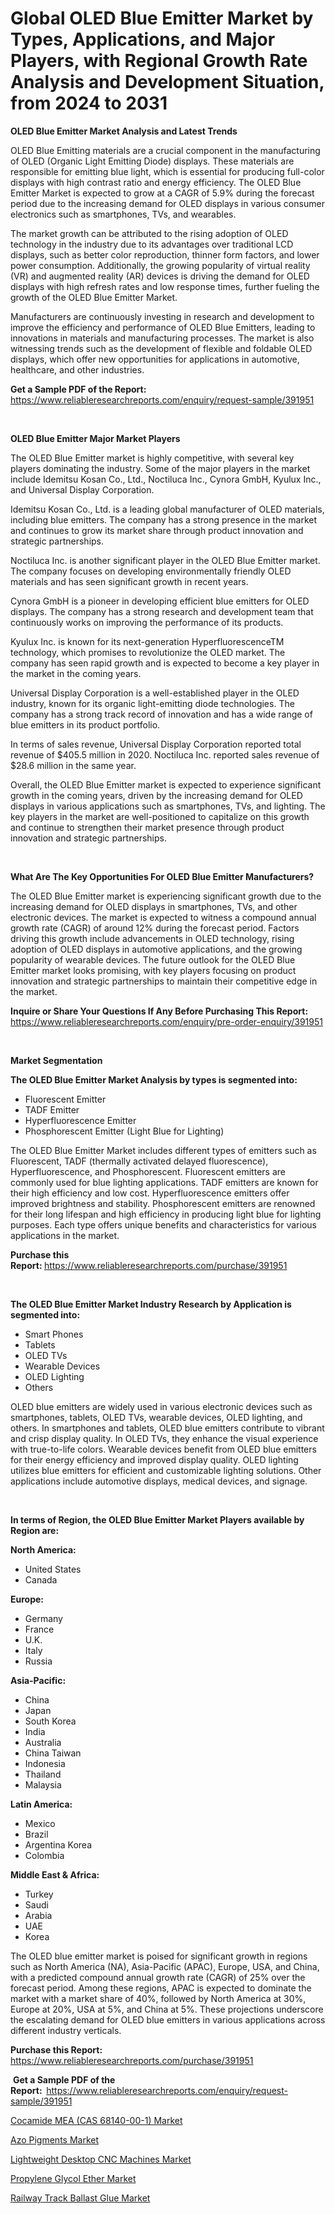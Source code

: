 <p><h1>Global OLED Blue Emitter Market by Types, Applications, and Major Players, with Regional Growth Rate Analysis and Development Situation, from 2024 to 2031</h1></p><p><strong>OLED Blue Emitter Market Analysis and Latest Trends</strong></p>
<p><p>OLED Blue Emitting materials are a crucial component in the manufacturing of OLED (Organic Light Emitting Diode) displays. These materials are responsible for emitting blue light, which is essential for producing full-color displays with high contrast ratio and energy efficiency. The OLED Blue Emitter Market is expected to grow at a CAGR of 5.9% during the forecast period due to the increasing demand for OLED displays in various consumer electronics such as smartphones, TVs, and wearables.</p><p>The market growth can be attributed to the rising adoption of OLED technology in the industry due to its advantages over traditional LCD displays, such as better color reproduction, thinner form factors, and lower power consumption. Additionally, the growing popularity of virtual reality (VR) and augmented reality (AR) devices is driving the demand for OLED displays with high refresh rates and low response times, further fueling the growth of the OLED Blue Emitter Market.</p><p>Manufacturers are continuously investing in research and development to improve the efficiency and performance of OLED Blue Emitters, leading to innovations in materials and manufacturing processes. The market is also witnessing trends such as the development of flexible and foldable OLED displays, which offer new opportunities for applications in automotive, healthcare, and other industries.</p></p>
<p><strong>Get a Sample PDF of the Report:&nbsp;</strong> <a href="https://www.reliableresearchreports.com/enquiry/request-sample/391951">https://www.reliableresearchreports.com/enquiry/request-sample/391951</a></p>
<p>&nbsp;</p>
<p><strong>OLED Blue Emitter Major Market Players</strong></p>
<p><p>The OLED Blue Emitter market is highly competitive, with several key players dominating the industry. Some of the major players in the market include Idemitsu Kosan Co., Ltd., Noctiluca Inc., Cynora GmbH, Kyulux Inc., and Universal Display Corporation.</p><p>Idemitsu Kosan Co., Ltd. is a leading global manufacturer of OLED materials, including blue emitters. The company has a strong presence in the market and continues to grow its market share through product innovation and strategic partnerships.</p><p>Noctiluca Inc. is another significant player in the OLED Blue Emitter market. The company focuses on developing environmentally friendly OLED materials and has seen significant growth in recent years.</p><p>Cynora GmbH is a pioneer in developing efficient blue emitters for OLED displays. The company has a strong research and development team that continuously works on improving the performance of its products.</p><p>Kyulux Inc. is known for its next-generation HyperfluorescenceTM technology, which promises to revolutionize the OLED market. The company has seen rapid growth and is expected to become a key player in the market in the coming years.</p><p>Universal Display Corporation is a well-established player in the OLED industry, known for its organic light-emitting diode technologies. The company has a strong track record of innovation and has a wide range of blue emitters in its product portfolio.</p><p>In terms of sales revenue, Universal Display Corporation reported total revenue of $405.5 million in 2020. Noctiluca Inc. reported sales revenue of $28.6 million in the same year.</p><p>Overall, the OLED Blue Emitter market is expected to experience significant growth in the coming years, driven by the increasing demand for OLED displays in various applications such as smartphones, TVs, and lighting. The key players in the market are well-positioned to capitalize on this growth and continue to strengthen their market presence through product innovation and strategic partnerships.</p></p>
<p>&nbsp;</p>
<p><strong>What Are The Key Opportunities For OLED Blue Emitter Manufacturers?</strong></p>
<p><p>The OLED Blue Emitter market is experiencing significant growth due to the increasing demand for OLED displays in smartphones, TVs, and other electronic devices. The market is expected to witness a compound annual growth rate (CAGR) of around 12% during the forecast period. Factors driving this growth include advancements in OLED technology, rising adoption of OLED displays in automotive applications, and the growing popularity of wearable devices. The future outlook for the OLED Blue Emitter market looks promising, with key players focusing on product innovation and strategic partnerships to maintain their competitive edge in the market.</p></p>
<p><strong>Inquire or Share Your Questions If Any Before Purchasing This Report:</strong> <a href="https://www.reliableresearchreports.com/enquiry/pre-order-enquiry/391951">https://www.reliableresearchreports.com/enquiry/pre-order-enquiry/391951</a></p>
<p>&nbsp;</p>
<p><strong>Market Segmentation</strong></p>
<p><strong>The OLED Blue Emitter Market Analysis by types is segmented into:</strong></p>
<p><ul><li>Fluorescent Emitter</li><li>TADF Emitter</li><li>Hyperfluorescence Emitter</li><li>Phosphorescent Emitter (Light Blue for Lighting)</li></ul></p>
<p><p>The OLED Blue Emitter Market includes different types of emitters such as Fluorescent, TADF (thermally activated delayed fluorescence), Hyperfluorescence, and Phosphorescent. Fluorescent emitters are commonly used for blue lighting applications. TADF emitters are known for their high efficiency and low cost. Hyperfluorescence emitters offer improved brightness and stability. Phosphorescent emitters are renowned for their long lifespan and high efficiency in producing light blue for lighting purposes. Each type offers unique benefits and characteristics for various applications in the market.</p></p>
<p><strong>Purchase this Report:&nbsp;</strong><a href="https://www.reliableresearchreports.com/purchase/391951">https://www.reliableresearchreports.com/purchase/391951</a></p>
<p>&nbsp;</p>
<p><strong>The OLED Blue Emitter Market Industry Research by Application is segmented into:</strong></p>
<p><ul><li>Smart Phones</li><li>Tablets</li><li>OLED TVs</li><li>Wearable Devices</li><li>OLED Lighting</li><li>Others</li></ul></p>
<p><p>OLED blue emitters are widely used in various electronic devices such as smartphones, tablets, OLED TVs, wearable devices, OLED lighting, and others. In smartphones and tablets, OLED blue emitters contribute to vibrant and crisp display quality. In OLED TVs, they enhance the visual experience with true-to-life colors. Wearable devices benefit from OLED blue emitters for their energy efficiency and improved display quality. OLED lighting utilizes blue emitters for efficient and customizable lighting solutions. Other applications include automotive displays, medical devices, and signage.</p></p>
<p>&nbsp;</p>
<p><strong>In terms of Region, the OLED Blue Emitter Market Players available by Region are:</strong></p>
<p>
    <p> <strong> North America: </strong>
        <ul>
            <li>United States</li>
            <li>Canada</li>
        </ul>
        </p> 
    <p> <strong> Europe: </strong>
        <ul>
            <li>Germany</li>
            <li>France</li>
            <li>U.K.</li>
            <li>Italy</li>
            <li>Russia</li>
        </ul>
        </p> 
    <p> <strong> Asia-Pacific: </strong>
        <ul>
            <li>China</li>
            <li>Japan</li>
            <li>South Korea</li>
            <li>India</li>
            <li>Australia</li>
            <li>China Taiwan</li>
            <li>Indonesia</li>
            <li>Thailand</li>
            <li>Malaysia</li>
        </ul>
        </p> 
    <p> <strong> Latin America: </strong>
        <ul>
            <li>Mexico</li>
            <li>Brazil</li>
            <li>Argentina Korea</li>
            <li>Colombia</li>
        </ul>
        </p> 
    <p> <strong> Middle East & Africa: </strong>
        <ul>
            <li>Turkey</li>
            <li>Saudi</li>
            <li>Arabia</li>
            <li>UAE</li>
            <li>Korea</li>
        </ul>
    </p>
    </p>
<p><p>The OLED blue emitter market is poised for significant growth in regions such as North America (NA), Asia-Pacific (APAC), Europe, USA, and China, with a predicted compound annual growth rate (CAGR) of 25% over the forecast period. Among these regions, APAC is expected to dominate the market with a market share of 40%, followed by North America at 30%, Europe at 20%, USA at 5%, and China at 5%. These projections underscore the escalating demand for OLED blue emitters in various applications across different industry verticals.</p></p>
<p><strong>Purchase this Report: </strong><a href="https://www.reliableresearchreports.com/purchase/391951">https://www.reliableresearchreports.com/purchase/391951</a></p>
<p>&nbsp;<strong>Get a Sample PDF of the Report:&nbsp;&nbsp;</strong><a href="https://www.reliableresearchreports.com/enquiry/request-sample/391951">https://www.reliableresearchreports.com/enquiry/request-sample/391951</a></p>
<p><strong></strong></p>
<p><p><a href="https://github.com/bobicer/Market-Research-Report-List-2/blob/main/cocamide-mea-cas-68140-00-1-market.md">Cocamide MEA (CAS 68140-00-1) Market</a></p><p><a href="https://view.publitas.com/reportprime-1/azo-pigments-market-size-reflecting-a-forecast-till-2031-market-by-type-by-application-and-by-geography/">Azo Pigments Market</a></p><p><a href="https://fearless-okapi-6c8.notion.site/Lightweight-Desktop-CNC-Machines-Market-Size-Growing-and-Forecasted-for-period-from-2024-2031-and--6060ec1e6b6b434695a050c74f7963b2">Lightweight Desktop CNC Machines Market</a></p><p><a href="https://view.publitas.com/reportprime-1/propylene-glycol-ether-market-size-and-examines-its-market-scope-with-a-primary-focus-on-growth-opportunities-and-forecasted-trends-spanning-from-2024-to-2031/">Propylene Glycol Ether Market</a></p><p><a href="https://github.com/timeliteaut/Market-Research-Report-List-1/blob/main/railway-track-ballast-glue-market.md">Railway Track Ballast Glue Market</a></p></p>